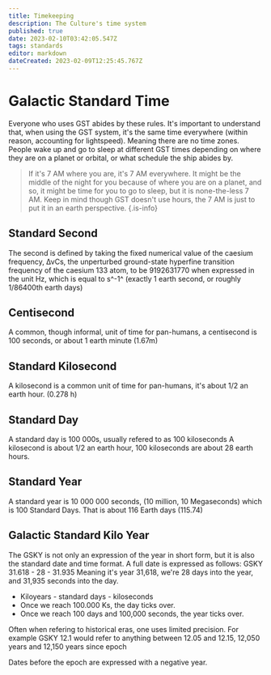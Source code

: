 ```yaml
---
title: Timekeeping
description: The Culture's time system
published: true
date: 2023-02-10T03:42:05.547Z
tags: standards
editor: markdown
dateCreated: 2023-02-09T12:25:45.767Z
---
```


# Galactic Standard Time
Everyone who uses GST abides by these rules. It's important to understand that, when using the GST system, it's the same time everywhere (within reason, accounting for lightspeed). Meaning there are no time zones. People wake up and go to sleep at different GST times depending on where they are on a planet or orbital, or what schedule the ship abides by.

> If it's 7 AM where you are, it's 7 AM everywhere. It might be the middle of the night for you because of where you are on a planet, and so, it might be time for you to go to sleep, but it is none-the-less 7 AM. Keep in mind though GST doesn't use hours, the 7 AM is just to put it in an earth perspective.
{.is-info}





## Standard Second
The second is defined by taking the fixed numerical value of the caesium frequency, ΔνCs, the unperturbed ground-state hyperfine transition frequency of the caesium 133 atom, to be 9192631770 when expressed in the unit Hz, which is equal to s^-1^ (exactly 1 earth second, or roughly 1/86400th earth days)

## Centisecond
A common, though informal, unit of time for pan-humans, a centisecond is 100 seconds, or about 1 earth minute (1.67m)

## Standard Kilosecond
A kilosecond is a common unit of time for pan-humans, it's about 1/2 an earth hour. (0.278 h)

## Standard Day
A standard day is 100 000s, usually refered to as 100 kiloseconds
A kilosecond is about 1/2 an earth hour, 100 kiloseconds are about 28 earth hours.

## Standard Year
A standard year is 10 000 000 seconds, (10 million, 10 Megaseconds) which is 100 Standard Days.
That is about 116 Earth days (115.74)

## Galactic Standard Kilo Year
The GSKY is not only an expression of the year in short form, but it is also the standard date and time format. A full date is expressed as follows:
GSKY 31.618 - 28 - 31.935
Meaning it's year 31,618, we're 28 days into the year, and 31,935 seconds into the day.
- Kiloyears - standard days - kiloseconds
- Once we reach 100.000 Ks, the day ticks over.
- Once we reach 100 days and 100,000 seconds, the year ticks over.

Often when refering to historical eras, one uses limited precision. For example GSKY 12.1 would refer to anything between 12.05 and 12.15, 12,050 years and 12,150 years since epoch

Dates before the epoch are expressed with a negative year.